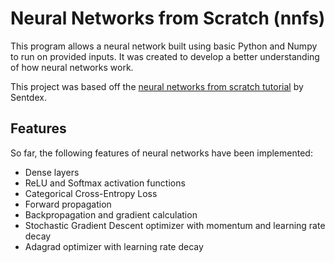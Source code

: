 # Neural Networks from Scratch (nnfs)

This program allows a neural network built using basic Python and Numpy to run on provided inputs. It was created to develop a better understanding of how neural networks work.

This project was based off the [neural networks from scratch tutorial](https://www.youtube.com/watch?v=Wo5dMEP_BbI&list=PLQVvvaa0QuDcjD5BAw2DxE6OF2tius3V3) by Sentdex.

## Features

So far, the following features of neural networks have been implemented:

- Dense layers
- ReLU and Softmax activation functions
- Categorical Cross-Entropy Loss
- Forward propagation
- Backpropagation and gradient calculation
- Stochastic Gradient Descent optimizer with momentum and learning rate decay
- Adagrad optimizer with learning rate decay
